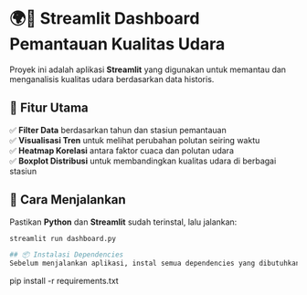 ﻿# 🌍💨 Streamlit Dashboard Pemantauan Kualitas Udara  

Proyek ini adalah aplikasi **Streamlit** yang digunakan untuk memantau dan menganalisis kualitas udara berdasarkan data historis.  

## 📌 Fitur Utama  
✅ **Filter Data** berdasarkan tahun dan stasiun pemantauan  
✅ **Visualisasi Tren** untuk melihat perubahan polutan seiring waktu  
✅ **Heatmap Korelasi** antara faktor cuaca dan polutan udara  
✅ **Boxplot Distribusi** untuk membandingkan kualitas udara di berbagai stasiun  

## 🚀 Cara Menjalankan  
Pastikan **Python** dan **Streamlit** sudah terinstal, lalu jalankan:  
```sh
streamlit run dashboard.py

## 📦 Instalasi Dependencies
Sebelum menjalankan aplikasi, instal semua dependencies yang dibutuhkan:
```
pip install -r requirements.txt
```
